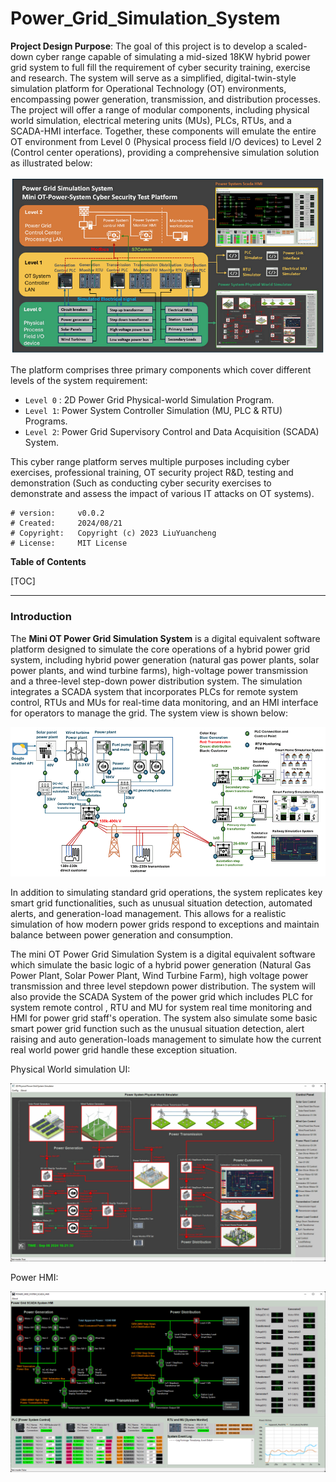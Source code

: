 # Power_Grid_Simulation_System

**Project Design Purpose**:  The goal of this project is to develop a scaled-down cyber range capable of simulating a mid-sized 18KW hybrid power grid system to full fill the requirement of cyber security training, exercise and research. The system will serve as a simplified, digital-twin-style simulation platform for Operational Technology (OT) environments, encompassing power generation, transmission, and distribution processes. The project will offer a range of modular components, including physical world simulation, electrical metering units (MUs), PLCs, RTUs, and a SCADA-HMI interface. Together, these components will emulate the entire OT environment from Level 0 (Physical process field I/O devices) to Level 2 (Control center operations), providing a comprehensive simulation solution as illustrated below:

![](designDoc/img/title.png)

The platform comprises three primary components which cover different levels of the system requirement: 

- `Level 0` : 2D Power Grid Physical-world Simulation Program. 
- `Level 1`: Power System Controller Simulation (MU, PLC & RTU) Programs.
- `Level 2`: Power Grid Supervisory Control and Data Acquisition (SCADA)  System. 

This cyber range platform serves multiple purposes including cyber exercises, professional training, OT security project R&D, testing and demonstration (Such as conducting cyber security exercises to demonstrate and assess the impact of various IT attacks on OT systems). 

```
# version:     v0.0.2
# Created:     2024/08/21
# Copyright:   Copyright (c) 2023 LiuYuancheng
# License:     MIT License
```

**Table of Contents**

[TOC]

------

### Introduction 

The **Mini OT Power Grid Simulation System** is a digital equivalent software platform designed to simulate the core operations of a hybrid power grid system, including  hybrid power generation (natural gas power plants, solar power plants, and wind turbine farms), high-voltage power transmission and a three-level step-down power distribution system. The simulation integrates a SCADA system that incorporates PLCs for remote system control, RTUs and MUs for real-time data monitoring, and an HMI interface for operators to manage the grid. The system view is shown below:

![](designDoc/img/overview.png)

In addition to simulating standard grid operations, the system replicates key smart grid functionalities, such as unusual situation detection, automated alerts, and generation-load management. This allows for a realistic simulation of how modern power grids respond to exceptions and maintain balance between power generation and consumption.





The mini OT Power Grid Simulation System is a digital equivalent software which simulate the basic logic of a hybrid power generation (Natural Gas Power Plant, Solar Power Plant, Wind Turbine Farm), high voltage power transmission and three level stepdown power distribution. The system will also provide the SCADA System of the power grid which includes PLC for system remote control , RTU and MU for system real time monitoring and HMI for power grid staff's operation. The system also simulate some basic smart power grid function such as the unusual situation detection, alert raising and auto generation-loads management to simulate how the current real world power grid handle these exception situation. 





 









Physical World simulation UI:

![](designDoc/img/ui.png)

Power HMI:

![](designDoc/img/hmi.png)